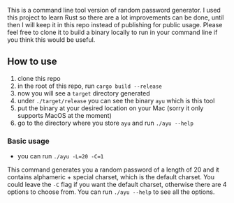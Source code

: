 This is a command line tool version of random password generator. I used this project to learn Rust so there are a lot improvements can be done, until then I will keep it in this repo instead of publishing for public usage. Please feel free to clone it to build a binary locally to run in your command line if you think this would be useful.

## How to use
1. clone this repo
2. in the root of this repo, run `cargo build --release`
3. now you will see a `target` directory generated
4. under `./target/release` you can see the binary `ayu` which is this tool
5. put the binary at your desired location on your Mac (sorry it only supports MacOS at the moment)
6. go to the directory where you store `ayu` and run `./ayu --help`

### Basic usage
- you can run `./ayu -L=20 -C=1`  

This command generates you a random password of a length of 20 and it contains alphameric + special charset, which is the default charset. You could leave the `-C` flag if you want the default charset, otherwise there are 4 options to choose from. You can run `./ayu --help` to see all the options.